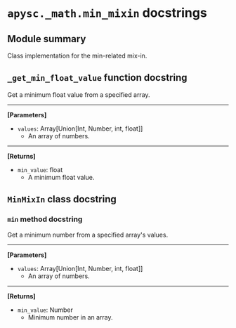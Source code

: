 # `apysc._math.min_mixin` docstrings

## Module summary

Class implementation for the min-related mix-in.

## `_get_min_float_value` function docstring

Get a minimum float value from a specified array.<hr>

**[Parameters]**

- `values`: Array[Union[Int, Number, int, float]]
  - An array of numbers.

<hr>

**[Returns]**

- `min_value`: float
  - A minimum float value.

## `MinMixIn` class docstring

### `min` method docstring

Get a minimum number from a specified array's values.<hr>

**[Parameters]**

- `values`: Array[Union[Int, Number, int, float]]
  - An array of numbers.

<hr>

**[Returns]**

- `min_value`: Number
  - Minimum number in an array.